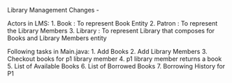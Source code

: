 Library Management Changes -

  Actors in LMS: 
    1. Book : To represent Book Entity
    2. Patron : To represent the Library Members
    3. Library : To represent Library that composes for Books and Library Members entity

Following tasks in Main.java:
    1. Add Books
    2. Add Library Members
    3. Checkout books for p1 library member
    4. p1 library member returns a book
    5. List of Available Books
    6. List of Borrowed Books
    7. Borrowing History for P1
    
